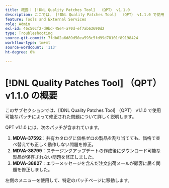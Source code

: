 ```yaml
---
title: 概要： [!DNL Quality Patches Tool]  （QPT） v1.1.0
description: ここでは、 [!DNL Quality Patches Tool]  （QPT） v1.1.0 で使用可能なパッチによって修正された問題について詳しく説明します。
feature: Tools and External Services
role: Admin
exl-id: 46c50cf2-d9bd-45e4-a70d-ef7ab63690d2
type: Troubleshooting
source-git-commit: 7fdb02a6d89d50ea593c5fd99d78101f89198424
workflow-type: tm+mt
source-wordcount: '113'
ht-degree: 0%

---
```


# [!DNL Quality Patches Tool] （QPT） v1.1.0 の概要

このサブセクションでは、[!DNL Quality Patches Tool] （QPT） v1.1.0 で使用可能なパッチによって修正された問題について詳しく説明します。

QPT v1.1.0 には、次のパッチが含まれています。

1. **MDVA-37592**：共有カタログに価格ゼロの製品を割り当てても、価格で並べ替えても正しく動作しない問題を修正。
1. **MDVA-38799**：ステージングアップデートの作成後にダウンロード可能な製品が保存されない問題を修正しました。
1. **MDVA-38827**：エラーメッセージを含んだ注文出荷メールが顧客に届く問題を修正しました。

左側のメニューを使用して、特定のパッチページに移動します。
